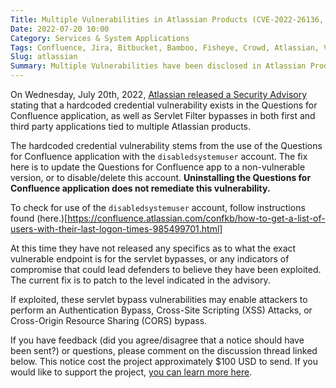 ```yaml
---
Title: Multiple Vulnerabilities in Atlassian Products (CVE-2022-26136, CVE-2022-26137, CVE-2022-26138)
Date: 2022-07-20 10:00
Category: Services & System Applications
Tags: Confluence, Jira, Bitbucket, Bamboo, Fisheye, Crowd, Atlassian, Very High Severity
Slug: atlassian
Summary: Multiple Vulnerabilities have been disclosed in Atlassian Products. A hardcoded credential vulnerability in Questions for Confluence, and Servlet Filter Bypass Vulnerabilities have been found in multiple Atlassian products that may enable Authentication Bypasses, XSS Attacks, and CORS attacks. These vulnerabilites have been assigned a bug alert severity of 'very high'. Atlassian recommends patching affected installations immediately.
---
```


On Wednesday, July 20th, 2022, [Atlassian released a Security Advisory](https://confluence.atlassian.com/security/july-2022-atlassian-security-advisories-overview-1142446703.html) stating that a hardcoded credential vulnerability exists in the Questions for Confluence application, as well as Servlet Filter bypasses in both first and third party applications tied to multiple Atlassian products. 

The hardcoded credential vulnerability stems from the use of the Questions for Confluence application with the `disabledsystemuser` account. The fix here is to update the Questions for Confluence app to a non-vulnerable version, or to disable/delete this account. **Uninstalling the Questions for Confluence application does not remediate this vulnerability.**

To check for use of the `disabledsystemuser` account, follow instructions found (here.)[https://confluence.atlassian.com/confkb/how-to-get-a-list-of-users-with-their-last-logon-times-985499701.html]

At this time they have not released any specifics as to what the exact vulnerable endpoint is for the servlet bypasses, or any indicators of compromise that could lead defenders to believe they have been exploited. The current fix is to patch to the level indicated in the advisory.

If exploited, these servlet bypass vulnerabilities may enable attackers to perform an Authentication Bypass, Cross-Site Scripting (XSS) Attacks, or Cross-Origin Resource Sharing (CORS) bypass.

If you have feedback (did you agree/disagree that a notice should have been sent?) or questions, please comment on the discussion thread linked below. This notice cost the project approximately $100 USD to send. If you would like to support the project, [you can learn more here](https://bugalert.org/content/pages/financial-support.html).
